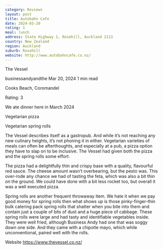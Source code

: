 ```yaml
---
category: Reviews
layout: post
title: Autobahn Cafe
date: 2024-03-20
rating: 1
meal: lunch
address: State Highway 1, Rosehill, Auckland 2113
country: New Zealand
region: Auckland
suburb: Rosehill
website: http://www.autobahncafe.co.nz/
---
```


The Vessel

businessandyandthe
Mar 20, 2024
1 min read

Cooks Beach, Coromandel

Rating: 3

We ate dinner here in March 2024

Vegetarian pizza

Vegetarian spring rolls

The Vessel describes itself as a gastropub. And while it’s not reaching any new culinary heights, it’s not phoning it in either. Vegetarian varieties of meals can often be afterthoughts, and especially at a pub, a pizza option they have to slap on to be inclusive. The Vessel had given both the pizza and the spring rolls some effort. 

The pizza had a delightfully thin and crispy base with a quality, flavourful red sauce. The cheese amount wasn’t overbearing, but the pesto was. This over-rode any chance we had of tasting the feta, which was also a bit thin on the ground. We could have done with a bit less rocket too, but overall it was a well executed pizza. 

Spring rolls are another frequent throwaway item. We hate it when we pay good money for spring rolls then what shows up is those pinky-finger-thin bulk catering pack spring rolls that shatter when you bite into them and contain just a couple of bits of dust and a huge piece of cabbage. These spring rolls were large and had tasty and identifiable vegetables inside. They were well fried, although Business Andy had one that was soggy down one side. And they came with a chipotle mayo, which while unconventional, paired well with the rolls. 

Website https://www.thevessel.co.nz/
